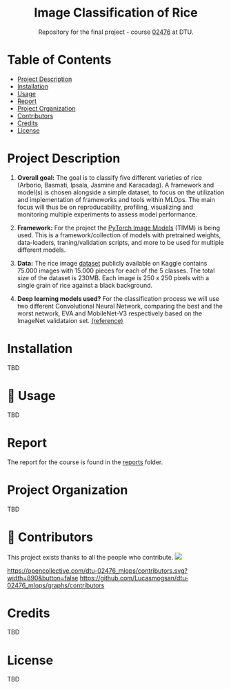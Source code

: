 <p align="center">
    <h1 align="center">Image Classification of Rice</h1>
    <p align="center">Repository for the final project - course <a href="https://kurser.dtu.dk/course/02476">02476</a> at DTU.</p>
</p>

# Table of Contents
- [Project Description](#project-description)
- [Installation](#installation)
- [Usage](#rocket-usage)
- [Report](#report)
- [Project Organization](#project-organization)
- [Contributors](#wave-contributors)
- [Credits](#credits)
- [License](#license)



# Project Description

1. **Overall goal:**
The goal is to classify five different varieties of rice (Arborio, Basmati, Ipsala, Jasmine and Karacadag). A framework and model(s) is chosen alongside a simple dataset, to focus on the utilization and implementation of frameworks and tools within MLOps. The main focus will thus be on reproducability, profiling, visualizing and monitoring multiple experiments to assess model performance.

2. **Framework:**
For the project the [PyTorch Image Models](https://github.com/huggingface/pytorch-image-models) (TIMM) is being used. This is a framework/collection of models with pretrained weights, data-loaders, traning/validation scripts, and more to be used for multiple different models.

3. **Data:**
The rice image [dataset](https://www.kaggle.com/datasets/muratkokludataset/rice-image-dataset/data) publicly available on Kaggle contains 75.000 images with 15.000 pieces for each of the 5 classes. The total size of the dataset is 230MB. Each image is 250 x 250 pixels with a single grain of rice against a black background.

4. **Deep learning models used?**
For the classification process we will use two different Convolutional Neural Network, comparing the best and the worst network, EVA and MobileNet-V3 respectively based on the ImageNet validataion set. [(reference)](https://github.com/huggingface/pytorch-image-models/blob/main/results/results-imagenetv2-matched-frequency.csv)


# Installation
TBD

# :rocket: Usage
TBD


# Report
The report for the course is found in the [reports](reports/) folder.

# Project Organization
TBD

# :wave: Contributors

This project exists thanks to all the people who contribute.
<a href="https://github.com/Lucasmogsan/dtu-02476_mlops/graphs/contributors"><img src="https://opencollective.com/readme-md-generator/contributors.svg?width=890&button=false" /></a>

https://opencollective.com/dtu-02476_mlops/contributors.svg?width=890&button=false
https://github.com/Lucasmogsan/dtu-02476_mlops/graphs/contributors


# Credits
TBD

# License
TBD

